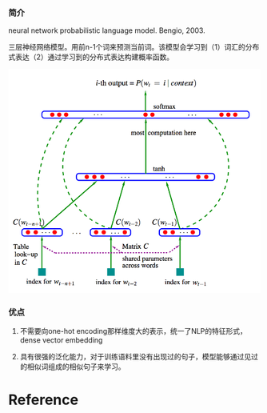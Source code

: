 ### 简介

neural network probabilistic language model. Bengio, 2003. 

三层神经网络模型。用前n-1个词来预测当前词。该模型会学习到（1）词汇的分布式表达（2）通过学习到的分布式表达构建概率函数。

<img src="nnlm.png">

### 优点

1. 不需要向one-hot encoding那样维度大的表示，统一了NLP的特征形式，dense vector embedding

2. 具有很强的泛化能力，对于训练语料里没有出现过的句子，模型能够通过见过的相似词组成的相似句子来学习。





# Reference

